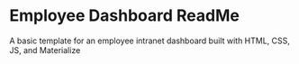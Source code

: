 # Employee Dashboard ReadMe
A basic template for an employee intranet dashboard built with HTML, CSS, JS, and Materialize
